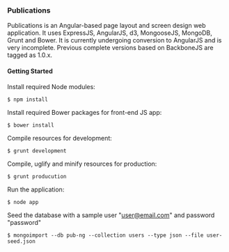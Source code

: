 ### Publications

Publications is an Angular-based page layout and screen design web application. It uses ExpressJS, AngularJS, d3, MongooseJS, MongoDB, Grunt and Bower. It is currently undergoing conversion to AngularJS and is very incomplete. Previous complete versions based on BackboneJS are tagged as 1.0.x.

#### Getting Started

Install required Node modules:
```
$ npm install
```

Install required Bower packages for front-end JS app:
```
$ bower install
```

Compile resources for development:
```
$ grunt development
```

Compile, uglify and minify resources for production:
```
$ grunt producution
```

Run the application:
```
$ node app
```

Seed the database with a sample user "user@email.com" and password "password"
```
$ mongoimport --db pub-ng --collection users --type json --file user-seed.json
```